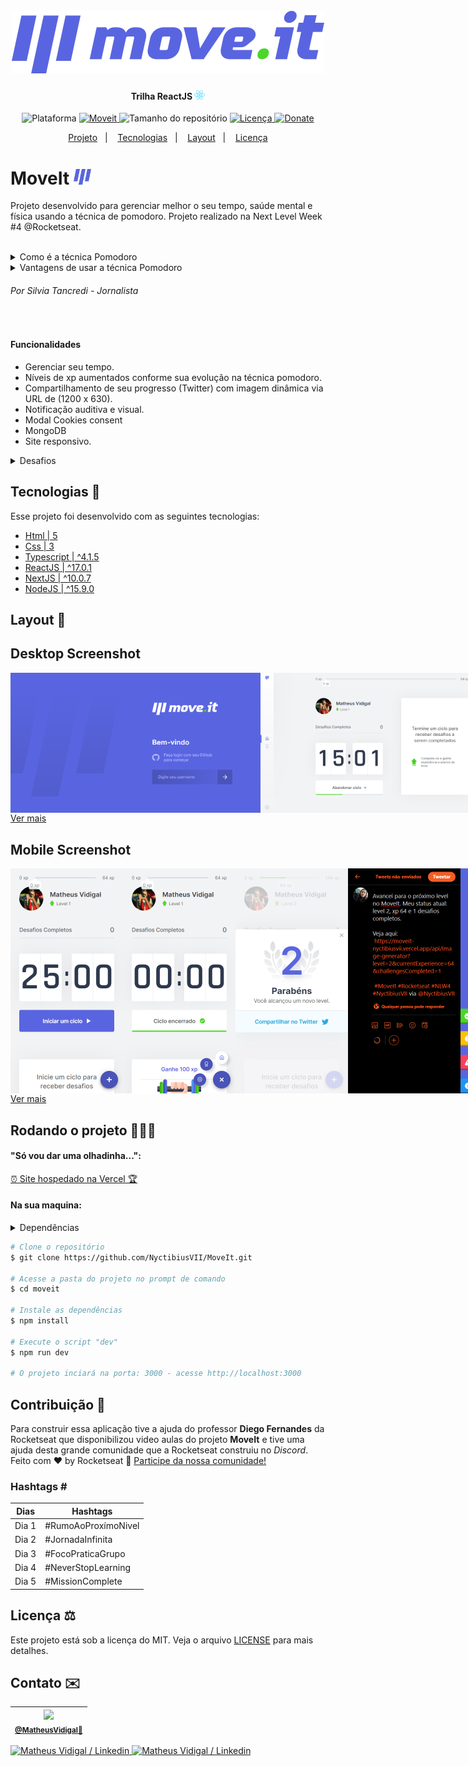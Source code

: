 <h1 align="center">
    <br>
    <img src="./.github/logo-full.svg" width="500" heigh="150" alt="logo move.it">
</h1>
<h4 align="center">
    Trilha ReactJS <img src="./.github/logo-icon-react.svg" height="15" alt="logo icon react">
</h4>
<!-- <h4 align="center">Projeto web construído durante o Next Level Week #04-Discovery com a Rocketseat/DiegoFernandes.</h4> -->
<p align="center">
    <img alt="Plataforma" src="https://img.shields.io/static/v1?label=Plataforma&message=Mobile/PC&color=5965E0&labelColor=8257e6">
    <a aria-label="Completado" href="https://nextlevelweek.com/episodios/omnistack/edicao/4">
        <img alt="Moveit" src="https://img.shields.io/badge/MoveIt-NLW 4.0-5965E0?logo=data:image/png;base64,iVBORw0KGgoAAAANSUhEUgAAABAAAAAQCAMAAAAoLQ9TAAAALVBMVEVHcExxWsF0XMJzXMJxWcFsUsD///9jRrzY0u6Xh9Gsn9n39fyMecy0qd2bjNJWBT0WAAAABHRSTlMA2Do606wF2QAAAGlJREFUGJVdj1cWwCAIBLEsRU3uf9xobDH8+GZwUYi8i6ucJwrxKE+7D0G9Q4vlYqtmCSjndr4CgCgzlyFgfKfKCVO0LrPKjmiqMxGXkJwNnXskqWG+1oSM+BSwD8f29YLNjvx/OQrn+g99oQSoNmt3PgAAAABJRU5ErkJggg==&labelColor=8257e6"></img>
    </a>
    <img alt="Tamanho do repositório" src="https://img.shields.io/github/repo-size/NyctibiusVII/MoveIt?color=4CD62B&labelColor=8257e6">
    <a href="https://github.com/NyctibiusVII/MoveIt/blob/master/LICENSE">
        <img alt="Licença" src="https://img.shields.io/static/v1?label=License&message=MIT&color=5965E0&labelColor=8257e6">
    </a>
    <a href="https://picpay.me/Matheus_nyctibius_vii">
        <img alt="Donate" src="https://img.shields.io/static/v1?label=$&message=Donate&color=5965E0&labelColor=8257e6">
    </a>
</p>
<p align="center">
    <a href="#moveit-">Projeto</a>&nbsp;&nbsp;&nbsp;|&nbsp;&nbsp;&nbsp;
    <a href="#tecnologias-">Tecnologias</a>&nbsp;&nbsp;&nbsp;|&nbsp;&nbsp;&nbsp;
    <a href="#layout-">Layout</a>&nbsp;&nbsp;&nbsp;|&nbsp;&nbsp;&nbsp;
    <a href="#licença-%EF%B8%8F">Licença</a>
</p>
<!--
<p align="center">
    <a href="README.md">Inglês</a>
    ·
    <a href="README-pt.md">Português</a>
</p>
-->

# MoveIt <img src=".github/logo-moveit.svg" width="28" alt="logo icon">
Projeto desenvolvido para gerenciar melhor o seu tempo, saúde mental e física usando a técnica de pomodoro. Projeto realizado na Next Level Week #4 @Rocketseat.

<br>

<details>
    <summary>Como é a técnica Pomodoro</summary>

```
Pomodoro significa tomate em italiano. A fruta faz alusão ao tempo durante o qual você pode fazer determinada tarefa.
Cada pomodoro é dividido em quatro pomodoris, e cada um destes equivale a 30 minutos.

O método Pomodoro é simples e dura (n) horas. Primeiro, você realiza uma atividade durante 25 minutos.
Quando acabar o tempo, descansa 5 minutos. Assim sucessivamente até que complete as (n) horas.

O conceito do Pomodoro é que a pessoa que vai estudar ou executar uma tarefa demore, exatamente, 25 minutos.
Concluindo-a ou não, ele deve parar e descansar 5 minutos.
```
</details>

<details>
    <summary>Vantagens de usar a técnica Pomodoro</summary>

```
- Alivia a ansiedade;
- Aumenta o foco e a concentração por meio da redução das interrupções.
- Aumenta a conscientização das decisões.
- Aumenta a motivação e mantém-na constante.
- Reforça a determinação para atingir os objetivos.
- Melhora o processo de trabalho ou estudo.
- Reforça sua determinação de continuar a aplicar-se em face de complexas situações.
```
</details>

###### Por Silvia Tancredi - Jornalista

<br>

#### Funcionalidades
* Gerenciar seu tempo.
* Níveis de xp aumentados conforme sua evolução na técnica pomodoro.
* Compartilhamento de seu progresso (Twitter) com imagem dinâmica via URL de (1200 x 630).
* Notificação auditiva e visual.
* Modal Cookies consent
* MongoDB
* Site responsivo.

<details>
    <summary>Desafios</summary>

```
✔ - Documentar bem o projeto
✔ - Melhorar o estilo: Responsividade e Design
✔ - Confetes atras do modal quando passar de level
✔ - Barra de progresso (tempo restante) em baixo do botão (Abandonar ciclo e Ciclo encerrado)
✔ - Bloquear funcionalidades se não estiver logado
✔ - Banco de dados
✔ - API-REST
✖ - Next PWA

Funcionalidades:
    - Mensagem de aviso ao sair da pagina ("O timer esta ativo!")
    - Trocar o tema da aplicação: Light e Dark
    ✔ - Consumo de api-rest
    ✔ - Banco de dados externo (MongoDB)
    ✔ - oAuth github (Pagina de login)
    ✔ - COOKIES:
        ✔ - Cookies consent
        ✔ - Guardar dados
        ✔ - Alterar dados
        ✔ - Deletar dados
    ✔ - MongoDB:
        ✔ - Guardar dados
        ✔ - Alterar dados
        ✔ - Deletar dados
    ✔ - Sidebar lateral #Desktop:
        ✔ - Logo (img)
        ✔ - Home
        ✔ - Leaderbord
        ✔ - Settings
    ✔ - Float action button #Mobile:
        ✔ - Home
        ✔ - Leaderbord
        ✔ - Settings
    ✔ - Toast:
        ✔ - Cor dinâmica
        ✔ - Icon dinâmico
        ✔ - Texto dinâmico
        ✔ - ToastBar countdown
        ✔ - Animação de entrada e saida
    - Telas:
        ✔ - Home
        - Leaderbord
        - Settings
        ✔ - Login
        - 404
    ✔ - Compartilhar com o Twitter:
        ✔ - Botão em baixo do modal (Compartilhar no Twitter (img))
            ✔ - Texto com:
                ✔ - qts Desafios
                ✔ - qts xp
                ✔ - qts Level
            ✔ - Link para a img dinâmica
            ✔ - Hashtags
            ✔ - Autor
        ✔ - Criar img dinâmica para compartilhar:
            ✔ - (API) image-generator:
                ✔ - qts Desafios
                ✔ - qts xp
                ✔ - qts Level
```
</details>

## Tecnologias 🚀
Esse projeto foi desenvolvido com as seguintes tecnologias:
- [Html | 5](https://pt.wikipedia.org/wiki/HTML)
- [Css | 3](https://pt.wikipedia.org/wiki/Cascading_Style_Sheets)
- [Typescript | ^4.1.5](https://www.typescriptlang.org/)
- [ReactJS | ^17.0.1](https://pt-br.reactjs.org/)
- [NextJS | ^10.0.7](https://nextjs.org/)
- [NodeJS | ^15.9.0](https://nodejs.org/en/)

## Layout 🚧
## Desktop Screenshot
<div style="display: flex; flex-direction: 'column'; align-items: 'center';">
<!-- Responsive, 1440 x 900, 50% (Laptop L - 1440px)-->
    <img width="400px" src="./.github/desktop/login-blank.png">
    <!--<img width="400px" src="./.github/desktop/login-filled.png">-->
    <!--<img width="400px" src="./.github/desktop/index-initial-countdown.png">-->
    <img width="400px" src="./.github/desktop/index-half-countdown.png">
    <!--<img width="400px" src="./.github/desktop/index-final-countdown.png">-->
    <img width="400px" src="./.github/desktop/index-modal-with-confetti.png">
    <!--<img width="400px" src="./.github/desktop/index-modal-without-confetti.png">-->
    <img width="400px" src="./.github/desktop/imgGenerator-image-next-level.png">
    <!--<img width="400px" src="./.github/desktop/imgGenerator-twitter-next-level.png">-->
    <!--<img width="400px" src="./.github/desktop/leaderbord.png">-->
    <!--<img width="400px" src="./.github/desktop/configs.png">-->
    <!--<img width="400px" src="./.github/desktop/toasts.png">-->
</div>
<a href="./.github/README-IMGS.md">Ver mais</a>

## Mobile Screenshot
<div style="display: flex; flex-direction: 'row';">
<!-- Responsive, 425 x 900, 60% (Mobile L - 425px)-->
    <!--<img width="180px" src="./.github/mobile/login-blank.png">-->
    <!--<img width="180px" src="./.github/mobile/login-filled.png">-->
    <img width="180px" src="./.github/mobile/index-initial-countdown.png">
    <!--<img width="180px" src="./.github/mobile/index-half-countdown.png">-->
    <img width="180px" src="./.github/mobile/index-final-countdown.png">
    <!--<img width="180px" src="./.github/mobile/index-modal-with-confetti.png">-->
    <img width="180px" src="./.github/mobile/index-modal-without-confetti.png">
    <!--<img width="180px" src="./.github/mobile/imgGenerator-image-next-level.png">-->
    <img width="180px" src="./.github/mobile/imgGenerator-twitter-next-level.png">
    <!--<img width="180px" src="./.github/mobile/leaderbord.png">-->
    <!--<img width="180px" src="./.github/mobile/configs.png">-->
    <img width="180px" src="./.github/mobile/toasts.png">
</div>
<a href="./.github/README-IMGS.md">Ver mais</a>
    <!-- IMGS
      ------------------------------
      login-blank
      login-filled
      ------------------------------
      initial-countdown
      half-countdown
      final-countdown
      ------------------------------
      modal-with-confetti
      modal-without-confetti
      ------------------------------
      image-next-level
      twitter-next-level
      ------------------------------
      leaderbord
      configs
      ------------------------------
    -->

## Rodando o projeto 🚴🏻‍♂️
#### "Só vou dar uma olhadinha...":
  <a href="https://moveit-nyctibiusvii.vercel.app/">⏰ Site hospedado na Vercel 🏆</a>

#### Na sua maquina:
<details>
    <summary>Dependências</summary>

```json
  "dependencies": {
    "axios": "^0.21.1",
    "chrome-aws-lambda": "^7.0.0",
    "js-cookie": "^2.2.1",
    "next": "^11.0.0",
    "puppeteer-core": "^8.0.0",
    "react": "^17.0.2",
    "react-confetti": "^6.0.1",
    "react-copy-to-clipboard": "^5.0.3",
    "react-dom": "^17.0.2"
  },
  "devDependencies": {
    "@types/js-cookie": "^2.2.6",
    "@types/node": "^15.12.2",
    "@types/react": "^17.0.10",
    "@types/react-dom": "^17.0.7",
    "typescript": "^4.2.4"
  }
```
> Ex: `$ npm install _____` para instalar as dependências

> Utilize a tag `-D` para instalar as dependências de desenvolvimento.
> Utilize a tag `@types` para instalar o suporte a Typescript.
> Utilize a tag `@latest` para instalar a versão mais recente.
</details>

```bash
# Clone o repositório
$ git clone https://github.com/NyctibiusVII/MoveIt.git

# Acesse a pasta do projeto no prompt de comando
$ cd moveit

# Instale as dependências
$ npm install

# Execute o script "dev"
$ npm run dev

# O projeto inciará na porta: 3000 - acesse http://localhost:3000
```

## Contribuição 💭
Para construir essa aplicação tive a ajuda do professor **Diego Fernandes** da Rocketseat que disponibilizou video aulas do projeto **MoveIt** e tive uma ajuda desta grande comunidade que a Rocketseat construiu no *Discord*.
Feito com ♥ by Rocketseat :wave: [Participe da nossa comunidade!](https://discord.gg/YxU7fJT)

### Hashtags \#
| Dias  | Hashtags            |
|-------|---------------------|
| Dia 1 | #RumoAoProxímoNivel |
| Dia 2 | #JornadaInfinita    |
| Dia 3 | #FocoPraticaGrupo   |
| Dia 4 | #NeverStopLearning  |
| Dia 5 | #MissionComplete    |

## Licença ⚖️
Este projeto está sob a licença do MIT. Veja o arquivo [LICENSE](https://github.com/NyctibiusVII/MoveIt/blob/master/LICENSE) para mais detalhes.

## Contato ✉️
| <img src="https://user-images.githubusercontent.com/52816125/90341686-05b68880-dfd8-11ea-969c-70c9ce9d0278.jpg" width=100><br><sub><a href="https://www.instagram.com/nyctibius_vii/?hl=pt-br">@MatheusVidigal🦊</a></sub> |
| :---: |

<p align="left">
    <a href="https://www.linkedin.com/in/matheus-vidigal-nyctibiusvii/">
        <img alt="Matheus Vidigal / Linkedin" src="https://img.shields.io/badge/-Matheus Vidigal-8257e6?style=flat&logo=Linkedin&logoColor=fff" />
    </a>
    <a href="https://mail.google.com/mail/u/1/#inbox?compose=GTvVlcSGLCKpKJfwPsKKqzXBplKkGtCLvCQcFWdWxCxQFfkHzzjVkgzrMFPBgKBmWFHvrjrCsMqSH">
        <img alt="Matheus Vidigal / Linkedin" src="https://img.shields.io/badge/-Matheus Vidigal-5965E0?style=flat&logo=Gmail&logoColor=fff" />
    </a>
</p>
